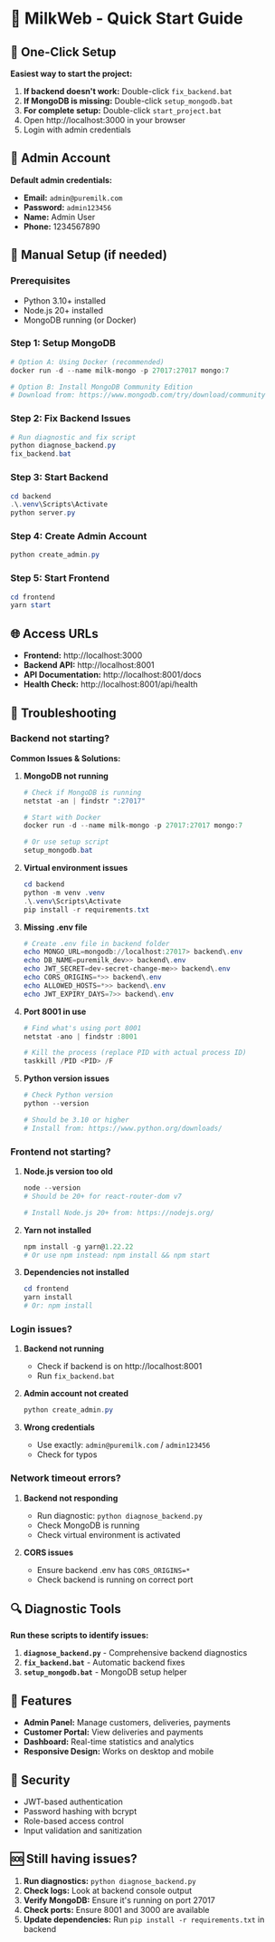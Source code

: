 # 🥛 MilkWeb - Quick Start Guide

## 🚀 One-Click Setup

**Easiest way to start the project:**

1. **If backend doesn't work:** Double-click `fix_backend.bat`
2. **If MongoDB is missing:** Double-click `setup_mongodb.bat`
3. **For complete setup:** Double-click `start_project.bat`
4. Open http://localhost:3000 in your browser
5. Login with admin credentials

## 👤 Admin Account

**Default admin credentials:**
- **Email:** `admin@puremilk.com`
- **Password:** `admin123456`
- **Name:** Admin User
- **Phone:** 1234567890

## 🔧 Manual Setup (if needed)

### Prerequisites
- Python 3.10+ installed
- Node.js 20+ installed
- MongoDB running (or Docker)

### Step 1: Setup MongoDB
```powershell
# Option A: Using Docker (recommended)
docker run -d --name milk-mongo -p 27017:27017 mongo:7

# Option B: Install MongoDB Community Edition
# Download from: https://www.mongodb.com/try/download/community
```

### Step 2: Fix Backend Issues
```powershell
# Run diagnostic and fix script
python diagnose_backend.py
fix_backend.bat
```

### Step 3: Start Backend
```powershell
cd backend
.\.venv\Scripts\Activate
python server.py
```

### Step 4: Create Admin Account
```powershell
python create_admin.py
```

### Step 5: Start Frontend
```powershell
cd frontend
yarn start
```

## 🌐 Access URLs

- **Frontend:** http://localhost:3000
- **Backend API:** http://localhost:8001
- **API Documentation:** http://localhost:8001/docs
- **Health Check:** http://localhost:8001/api/health

## 🐛 Troubleshooting

### Backend not starting?

**Common Issues & Solutions:**

1. **MongoDB not running**
   ```powershell
   # Check if MongoDB is running
   netstat -an | findstr ":27017"
   
   # Start with Docker
   docker run -d --name milk-mongo -p 27017:27017 mongo:7
   
   # Or use setup script
   setup_mongodb.bat
   ```

2. **Virtual environment issues**
   ```powershell
   cd backend
   python -m venv .venv
   .\.venv\Scripts\Activate
   pip install -r requirements.txt
   ```

3. **Missing .env file**
   ```powershell
   # Create .env file in backend folder
   echo MONGO_URL=mongodb://localhost:27017> backend\.env
   echo DB_NAME=puremilk_dev>> backend\.env
   echo JWT_SECRET=dev-secret-change-me>> backend\.env
   echo CORS_ORIGINS=*>> backend\.env
   echo ALLOWED_HOSTS=*>> backend\.env
   echo JWT_EXPIRY_DAYS=7>> backend\.env
   ```

4. **Port 8001 in use**
   ```powershell
   # Find what's using port 8001
   netstat -ano | findstr :8001
   
   # Kill the process (replace PID with actual process ID)
   taskkill /PID <PID> /F
   ```

5. **Python version issues**
   ```powershell
   # Check Python version
   python --version
   
   # Should be 3.10 or higher
   # Install from: https://www.python.org/downloads/
   ```

### Frontend not starting?

1. **Node.js version too old**
   ```powershell
   node --version
   # Should be 20+ for react-router-dom v7
   
   # Install Node.js 20+ from: https://nodejs.org/
   ```

2. **Yarn not installed**
   ```powershell
   npm install -g yarn@1.22.22
   # Or use npm instead: npm install && npm start
   ```

3. **Dependencies not installed**
   ```powershell
   cd frontend
   yarn install
   # Or: npm install
   ```

### Login issues?

1. **Backend not running**
   - Check if backend is on http://localhost:8001
   - Run `fix_backend.bat`

2. **Admin account not created**
   ```powershell
   python create_admin.py
   ```

3. **Wrong credentials**
   - Use exactly: `admin@puremilk.com` / `admin123456`
   - Check for typos

### Network timeout errors?

1. **Backend not responding**
   - Run diagnostic: `python diagnose_backend.py`
   - Check MongoDB is running
   - Check virtual environment is activated

2. **CORS issues**
   - Ensure backend .env has `CORS_ORIGINS=*`
   - Check backend is running on correct port

## 🔍 Diagnostic Tools

**Run these scripts to identify issues:**

1. **`diagnose_backend.py`** - Comprehensive backend diagnostics
2. **`fix_backend.bat`** - Automatic backend fixes
3. **`setup_mongodb.bat`** - MongoDB setup helper

## 📱 Features

- **Admin Panel:** Manage customers, deliveries, payments
- **Customer Portal:** View deliveries and payments
- **Dashboard:** Real-time statistics and analytics
- **Responsive Design:** Works on desktop and mobile

## 🔐 Security

- JWT-based authentication
- Password hashing with bcrypt
- Role-based access control
- Input validation and sanitization

## 🆘 Still having issues?

1. **Run diagnostics:** `python diagnose_backend.py`
2. **Check logs:** Look at backend console output
3. **Verify MongoDB:** Ensure it's running on port 27017
4. **Check ports:** Ensure 8001 and 3000 are available
5. **Update dependencies:** Run `pip install -r requirements.txt` in backend
